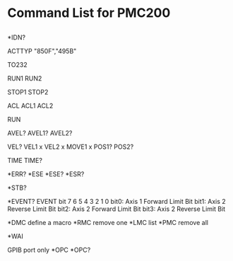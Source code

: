 # Command List for PMC200

##

*IDN?

ACTTYP "850F","495B"

TO232

RUN1 RUN2

STOP1
STOP2

ACL
ACL1
ACL2

RUN

AVEL?
AVEL1?
AVEL2?


VEL?
VEL1 x
VEL2 x
MOVE1 x
POS1?
POS2?



TIME
TIME?

*ERR?
*ESE
*ESE?
*ESR?

*STB?

*EVENT?
EVENT bit
7 6 5 4 3 2 1 0
bit0: Axis 1 Forward Limit Bit
bit1: Axis 2 Reverse Limit Bit
bit2: Axis 2 Forward Limit Bit
bit3: Axis 2 Reverse Limit Bit

*DMC define a macro
*RMC remove one
*LMC list
*PMC remove all


*WAI

GPIB port only
*OPC
*OPC?

